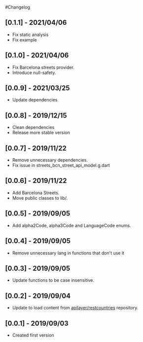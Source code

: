 #Changelog

## [0.1.1] - 2021/04/06

* Fix static analysis
* Fix example

## [0.1.0] - 2021/04/06

* Fix Barcelona streets provider.
* Introduce null-safety.

## [0.0.9] - 2021/03/25

* Update dependencies

## [0.0.8] - 2019/12/15

* Clean dependencies
* Release more stable version

## [0.0.7] - 2019/11/22

*  Remove unnecessary dependencies.
* Fix issue in streets_bcn_street_api_model.g.dart 

## [0.0.6] - 2019/11/22

*  Add Barcelona Streets. 
*  Move public classes to lib/.

## [0.0.5] - 2019/09/05

*  Add alpha2Code, alpha3Code and LanguageCode enums.

## [0.0.4] - 2019/09/05

* Remove unnecessary lang in functions that don't use it

## [0.0.3] - 2019/09/05

* Update functions to be case insensitive. 

## [0.0.2] - 2019/09/04

* Update to load content from [apilayer/restcountries](https://github.com/apilayer/restcountries) repository.

## [0.0.1] - 2019/09/03

* Created first version
